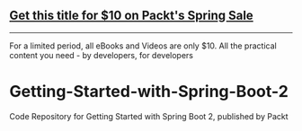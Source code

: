## [Get this title for $10 on Packt's Spring Sale](https://www.packt.com/V15748?utm_source=github&utm_medium=packt-github-repo&utm_campaign=spring_10_dollar_2022)
-----
For a limited period, all eBooks and Videos are only $10. All the practical content you need \- by developers, for developers

# Getting-Started-with-Spring-Boot-2
Code Repository for Getting Started with Spring Boot 2, published by Packt
